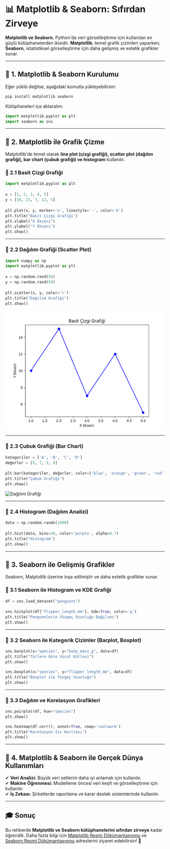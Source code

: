 # 📊 Matplotlib & Seaborn: Sıfırdan Zirveye

**Matplotlib ve Seaborn**, Python'da veri görselleştirme için kullanılan en güçlü kütüphanelerden ikisidir. **Matplotlib**, temel grafik çizimleri yaparken; **Seaborn**, istatistiksel görselleştirme için daha gelişmiş ve estetik grafikler sunar.

---

## 🚀 1. Matplotlib & Seaborn Kurulumu

Eğer yüklü değilse, aşağıdaki komutla yükleyebilirsin:

```bash
pip install matplotlib seaborn
```

Kütüphaneleri içe aktaralım:

```python
import matplotlib.pyplot as plt
import seaborn as sns
```

---

## 📌 2. Matplotlib ile Grafik Çizme

Matplotlib'de temel olarak **line plot (çizgi grafiği), scatter plot (dağılım grafiği), bar chart (çubuk grafiği) ve histogram** kullanılır.

### 📌 2.1 Basit Çizgi Grafiği
```python
import matplotlib.pyplot as plt

x = [1, 2, 3, 4, 5]
y = [10, 15, 7, 12, 5]

plt.plot(x, y, marker='o', linestyle='-', color='b')
plt.title("Basit Çizgi Grafiği")
plt.xlabel("X Ekseni")
plt.ylabel("Y Ekseni")
plt.show()
```

---

### 📌 2.2 Dağılım Grafiği (Scatter Plot)
```python
import numpy as np
import matplotlib.pyplot as plt

x = np.random.rand(50)
y = np.random.rand(50)

plt.scatter(x, y, color='r')
plt.title("Dağılım Grafiği")
plt.show()
```
![Basit Çizgi Grafiği](img/2.1.png)

---

### 📌 2.3 Çubuk Grafiği (Bar Chart)
```python
kategoriler = ['A', 'B', 'C', 'D']
değerler = [5, 7, 3, 8]

plt.bar(kategoriler, değerler, color=['blue', 'orange', 'green', 'red'])
plt.title("Çubuk Grafiği")
plt.show()
```
![Dağılım Grafiği](img/2.12.png)

---

### 📌 2.4 Histogram (Dağılım Analizi)
```python
data = np.random.randn(1000)

plt.hist(data, bins=30, color='purple', alpha=0.7)
plt.title("Histogram")
plt.show()
```

---

## 🎨 3. Seaborn ile Gelişmiş Grafikler

Seaborn, Matplotlib üzerine inşa edilmiştir ve daha estetik grafikler sunar.

### 📌 3.1 Seaborn ile Histogram ve KDE Grafiği
```python
df = sns.load_dataset("penguins")

sns.histplot(df["flipper_length_mm"], kde=True, color='g')
plt.title("Penguenlerin Yüzgeç Uzunluğu Dağılımı")
plt.show()
```

---

### 📌 3.2 Seaborn ile Kategorik Çizimler (Barplot, Boxplot)

```python
sns.barplot(x="species", y="body_mass_g", data=df)
plt.title("Türlere Göre Vücut Kütlesi")
plt.show()
```

```python
sns.boxplot(x="species", y="flipper_length_mm", data=df)
plt.title("Boxplot ile Yüzgeç Uzunluğu")
plt.show()
```

---

### 📌 3.3 Dağılım ve Korelasyon Grafikleri

```python
sns.pairplot(df, hue="species")
plt.show()
```

```python
sns.heatmap(df.corr(), annot=True, cmap='coolwarm')
plt.title("Korelasyon Isı Haritası")
plt.show()
```

---

## 🎯 4. Matplotlib & Seaborn ile Gerçek Dünya Kullanımları

✔ **Veri Analizi:** Büyük veri setlerini daha iyi anlamak için kullanılır.  
✔ **Makine Öğrenmesi:** Modelleme öncesi veri keşfi ve görselleştirme için kullanılır.  
✔ **İş Zekası:** Şirketlerde raporlama ve karar destek sistemlerinde kullanılır.  

---

## 🎓 Sonuç
Bu rehberde **Matplotlib ve Seaborn kütüphanelerini sıfırdan zirveye** kadar öğrendik. Daha fazla bilgi için [Matplotlib Resmi Dökümantasyonu](https://matplotlib.org/stable/contents.html) ve [Seaborn Resmi Dökümantasyonu](https://seaborn.pydata.org/) adreslerini ziyaret edebilirsin! 🚀
